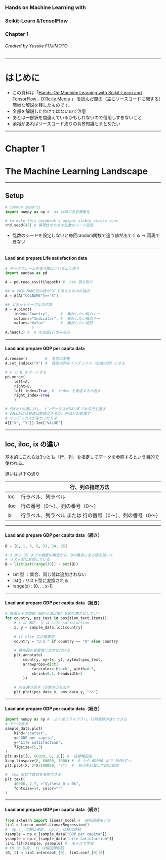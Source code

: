 <!-- $theme: gaia -->

### Hands on Machine Learning with
###   Scikit-Learn &TensolFlow
### Chapter 1

###### Created by Yusuke FUJIMOTO

---

# はじめに

*  この資料は「[Hands-On Machine Learning with Scikit-Learn and TensorFlow - O'Reilly Media](http://shop.oreilly.com/product/0636920052289.do) 」
を読んだ際の（主にソースコードに関する）簡単な解説を残したものです。
*  全部を解説したわけではないので注意
*  あとは一部訳を間違えているかもしれないので信用しすぎないこと
*  余裕があればソースコード周りの背景知識もまとめたい

---

# Chapter 1 
# The Machine Learning Landscape

---

## Setup

```python
# Common imports
import numpy as np #  as 以降で名前簡略化

# to make this notebook's output stable across runs
rnd.seed(42) # 再現性のための乱数のシード設定
```

* 乱数のシードを設定しないと毎回random関数で違う値が出てくる &rarr; 再現できない

---

#### Load and prepare Life satisfaction data

```python
# データフレームを扱う際はこれをよく使う
import pandas as pd

A = pd.read_csv(filepath) #  csv 読み取り

## A のCOLNAME列の値が"X"であるもののみ抽出
A = A[A["COLNAME"]=="X"]

## ピボットテーブルの作成
A = A.pivot(
	index="Country",     #  集計したい縦のキー
	columns="Indicator", #  集計したい横のキー
	values="Value"       #  集計したい項目
            )
A.head(2) #  A の先頭2行のみ表示
```

---

#### Load and prepare GDP per capita data

```python
A.rename()        #  名前の変更
A.set_indiex("X") #  特定の列をインデックス（左端の列）にする

# A と B をマージする
pd.merge(
	left=A,
	right=B,
	left_index=True, #  index を考慮するか否か
	right_index=True
	)

# 列XとYの値に対し、インデックスがVALUEである行を返す
# VALUEには普通は数値が入るが、先ほどの処理で
# インデックスが変わったため
A[["X", "Y"]].loc["VALUE"]
```

---

## loc, iloc, ix の違い
基本的にこれらは3つとも「行、列」を指定してデータを参照するという目的で使われる。

違いは以下の通り

||行、列の指定方法|
|-------|-------|
|loc|行ラベル、列ラベル|
|iloc|行の番号（0～）、列の番号（0～）|
|ix|行ラベル、列ラベル または 行の番号（0～）、列の番号（0～）|

---

#### Load and prepare GDP per capita data（続き）
```python
B = [0, 1, 6, 8, 33, 34, 35]

# 0 から 35 までの整数の集合から、Bの集合にある値を除いて
# リスト型に変換している
B = list(set(range(36)) - set(B))
```

* set 型   ：集合、同じ値は追加されない
* list()   : リスト型に変換される
* range(x) : [0, ... x-1]

---

#### Load and prepare GDP per capita data（続き）
```python
# 各国とその情報（GDPと満足度）を図に書き足していく
for country, pos_text in position_text.items():
    # x は GDP、 y は Life satisfaction
    x, y = sample_data.loc[country]
    
    # if else 文の略表記
    country = "U.S." if country == "A" else country
    
    # 散布図の各要素に文字を付ける
    plt.annotate(
        country, xy=(x, y), xytext=pos_text,
        arrowprops=dict(
            facecolor='black', width=0.5,
            shrink=0.1, headwidth=5
        ))
    
    # 点を書き足す（赤色の〇を表す
    plt.plot(pos_data_x, pos_data_y, "ro")
```

---

#### Load and prepare GDP per capita data（続き）
```python
import numpy as np #  よく使うライブラリ、行列演算が速くできる
# データ表示
sample_data.plot(
    kind='scatter',
    x="GDP per capita",
    y='Life satisfaction',
    figsize=(5,3)
)
plt.axis([0, 60000, 0, 10]) #  座標軸設定
X=np.linspace(0, 60000, 1000) #  0 から 60000 まで 1000ずつ
plt.plot(X, 2*X/100000, "r")  #  各点を計算して図に追加

#  tex 形式で数式を表現できる
plt.text(
    40000, 2.7, r"$\theta_0 = 0$",
    fontsize=14, color="r"
)
```

---
#### Load and prepare GDP per capita data（続き）
```python
from sklearn import linear_model #  線形回帰モデル
lin1 = linear_model.LinearRegression()
#  np.c_ は横に連結、 np.r_ は縦に連結
Xsample = np.c_[sample_data["GDP per capita"]]
ysample = np.c_[sample_data["Life satisfaction"]]
lin1.fit(Xsample, ysample) #  モデルで学習
# t0 は 切片、 t1 は偏回帰係数
t0, t1 = lin1.intercept_[0], lin1.coef_[0][0]
```

